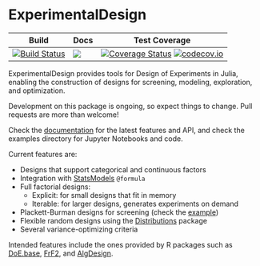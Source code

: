 # ExperimentalDesign

| Build | Docs | Test Coverage |
| --- | --- | --- |
| [![Build Status](https://travis-ci.org/phrb/ExperimentalDesign.jl.svg?branch=master)](https://travis-ci.org/phrb/ExperimentalDesign.jl) | [![](https://img.shields.io/badge/docs-latest-blue.svg)](https://phrb.github.io/ExperimentalDesign.jl/dev) | [![Coverage Status](https://coveralls.io/repos/github/phrb/ExperimentalDesign.jl/badge.svg?branch=master)](https://coveralls.io/github/phrb/ExperimentalDesign.jl?branch=master) [![codecov.io](http://codecov.io/github/phrb/ExperimentalDesign.jl/coverage.svg?branch=master)](http://codecov.io/github/phrb/ExperimentalDesign.jl?branch=master) |

ExperimentalDesign  provides  tools  for  Design  of  Experiments  in  Julia,
enabling the construction  of designs for screening,  modeling, exploration, and
optimization.

Development  on this  package  is  ongoing, so  expect  things  to change.  Pull
requests are more than welcome!

Check the [documentation](https://phrb.github.io/ExperimentalDesign.jl/dev/)
for the latest features and API, and check the examples directory for
Jupyter Notebooks and code.

Current features are:

- Designs that support categorical and continuous factors
- Integration with [StatsModels](https://github.com/JuliaStats/StatsModels.jl) `@formula`
- Full factorial designs:
  - Explicit: for small designs that fit in memory
  - Iterable: for larger designs, generates experiments on demand
- Plackett-Burman designs for screening (check the [example](https://github.com/phrb/ExperimentalDesign.jl/blob/master/examples/Screening%20with%20Plackett-Burman%20Designs.ipynb))
- Flexible random designs using the [Distributions](https://github.com/JuliaStats/Distributions.jl) package
- Several variance-optimizing criteria

Intended features include the ones provided by R packages such as
[DoE.base](https://cran.r-project.org/web/packages/DoE.base/index.html),
[FrF2](https://cran.r-project.org/web/packages/FrF2/index.html), and
[AlgDesign](https://cran.r-project.org/web/packages/AlgDesign/index.html).
